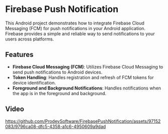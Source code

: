 # Firebase Push Notification

This Android project demonstrates how to integrate Firebase Cloud Messaging (FCM) for push notifications in your Android application. Firebase provides a simple and reliable way to send notifications to your users across platforms.

## Features

- **Firebase Cloud Messaging (FCM)**: Utilizes Firebase Cloud Messaging to send push notifications to Android devices.
- **Token Handling**: Handles registration and refresh of FCM tokens for device identification.
- **Foreground and Background Notifications**: Handles notifications when the app is in the foreground and background.

## Video
https://github.com/ProdevSoftware/FirebasePushNotification/assets/97152083/9796ca08-dfc5-4358-a1c6-4950609a9dad
